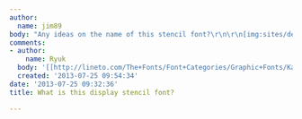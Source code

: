 ```yaml
---
author:
  name: jim89
body: "Any ideas on the name of this stencil font?\r\n\r\n[img:sites/default/files/old-images/arch_3909.jpg]"
comments:
- author:
    name: Ryuk
  body: '[[http://lineto.com/The+Fonts/Font+Categories/Graphic+Fonts/Kada|Kada]]'
  created: '2013-07-25 09:54:34'
date: '2013-07-25 09:32:36'
title: What is this display stencil font?

---
```

